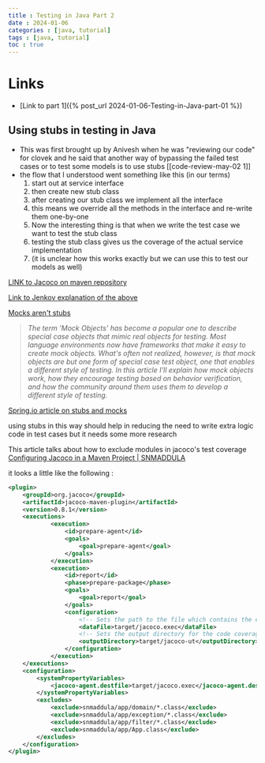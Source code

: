 ```yaml
---
title : Testing in Java Part 2
date : 2024-01-06
categories : [java, tutorial]
tags : [java, tutorial]
toc : true
---
```


# Links
- [Link to part 1]({% post_url 2024-01-06-Testing-in-Java-part-01 %})

## Using stubs in testing in Java
- This was first brought up by Anivesh when he was "reviewing our code" for clovek and he said that another way of bypassing the failed test cases or to test some models is to use stubs [[code-review-may-02 1]]
- the flow that I understood went something like this (in our terms)
	1. start out at service interface
	2. then create new stub class
	3. after creating our stub class we implement all the interface
	4. this means we override all the methods in the interface and re-write them one-by-one
	5. Now the interesting thing is that when we write the test case we want to test the stub class
	6. testing the stub class gives us the coverage of the actual service implementation
	7. (it is unclear how this works exactly but we can use this to test our models as well)

[LINK to Jacoco on maven repository](https://mvnrepository.com/artifact/org.jacoco/jacoco-maven-plugin/0.8.10)

[Link to Jenkov explanation of the above](https://mvnrepository.com/artifact/org.jacoco/jacoco-maven-plugin/0.8.10)

[Mocks aren't stubs](https://www.martinfowler.com/articles/mocksArentStubs.html)
> _The term 'Mock Objects' has become a popular one to describe special case objects that mimic real objects for testing. Most language environments now have frameworks that make it easy to create mock objects. What's often not realized, however, is that mock objects are but one form of special case test object, one that enables a different style of testing. In this article I'll explain how mock objects work, how they encourage testing based on behavior verification, and how the community around them uses them to develop a different style of testing._

[Spring.io article on stubs and mocks](https://spring.io/blog/2007/01/15/unit-testing-with-stubs-and-mocks)

using stubs in this way should help in reducing the need to write extra logic code in test cases but it needs some more research 


This article talks about how to exclude modules in jacoco's test coverage [Configuring Jacoco in a Maven Project | SNMADDULA](https://snmaddula.bitbucket.io/maven-jacoco-config/) 

it looks a little like the following : 
```XML
<plugin>  
    <groupId>org.jacoco</groupId>  
    <artifactId>jacoco-maven-plugin</artifactId>  
    <version>0.8.1</version>  
    <executions>  
            <execution>  
                <id>prepare-agent</id>  
                <goals>  
                    <goal>prepare-agent</goal>  
                </goals>  
            </execution>  
            <execution>  
                <id>report</id>  
                <phase>prepare-package</phase>  
                <goals>  
                    <goal>report</goal>  
                </goals>  
                <configuration>  
                    <!-- Sets the path to the file which contains the execution data. -->  
                    <dataFile>target/jacoco.exec</dataFile>  
                    <!-- Sets the output directory for the code coverage report. -->  
                    <outputDirectory>target/jacoco-ut</outputDirectory>  
                </configuration>  
            </execution>  
    </executions>  
    <configuration>  
        <systemPropertyVariables>  
            <jacoco-agent.destfile>target/jacoco.exec</jacoco-agent.destfile>  
        </systemPropertyVariables>  
        <excludes>  
            <exclude>snmaddula/app/domain/*.class</exclude>  
            <exclude>snmaddula/app/exception/*.class</exclude>  
            <exclude>snmaddula/app/filter/*.class</exclude>  
            <exclude>snmaddula/app/App.class</exclude>  
        </excludes>  
    </configuration>  
</plugin>
```